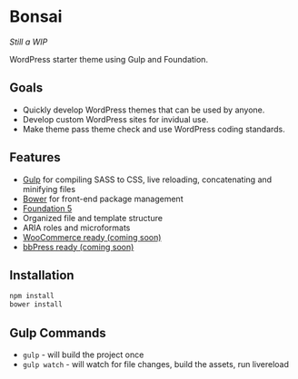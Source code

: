 Bonsai
======
_Still a WIP_

WordPress starter theme using Gulp and Foundation.

## Goals

* Quickly develop WordPress themes that can be used by anyone.
* Develop custom WordPress sites for invidual use.
* Make theme pass theme check and use WordPress coding standards.

## Features

* [Gulp](http://gulpjs.com/) for compiling SASS to CSS, live reloading, concatenating and minifying files
* [Bower](http://bower.io/) for front-end package management
* [Foundation 5](http://foundation.zurb.com/)
* Organized file and template structure
* ARIA roles and microformats
* [WooCommerce ready (coming soon)](http://www.woothemes.com/woocommerce/)
* [bbPress ready (coming soon)](http://www.bbpress.com)

## Installation

```bash
npm install
bower install
```


## Gulp Commands

* `gulp` - will build the project once
* `gulp watch` - will watch for file changes, build the assets, run livereload
